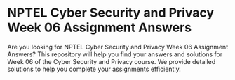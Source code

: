 # NPTEL Cyber Security and Privacy Week 06 Assignment Answers

Are you looking for NPTEL Cyber Security and Privacy Week 06 Assignment Answers? This repository will help you find your answers and solutions for Week 06 of the Cyber Security and Privacy course. We provide detailed solutions to help you complete your assignments efficiently.